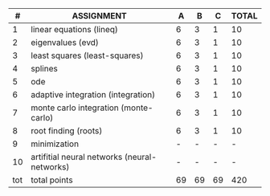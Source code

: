 | # | ASSIGNMENT                                    | A | B | C | TOTAL |
|---|-----------------------------------------------|---|---|---|-------|
| 1 | linear equations (lineq)                      | 6 | 3 | 1 |  10   |
| 2 | eigenvalues (evd)                             | 6 | 3 | 1 |  10   |
| 3 | least squares (least-squares)                 | 6 | 3 | 1 |  10   |
| 4 | splines                                       | 6 | 3 | 1 |  10   |
| 5 | ode                                           | 6 | 3 | 1 |  10   |
| 6 | adaptive integration (integration)            | 6 | 3 | 1 |  10   |
| 7 | monte carlo integration (monte-carlo)         | 6 | 3 | 1 |  10   |
| 8 | root finding (roots)                          | 6 | 3 | 1 |  10   |
| 9 | minimization                                  | - | - | - |  -    |
| 10| artifitial neural networks (neural-networks)  | - | - | - |  -    |
|tot| total points                                  | 69| 69| 69|  420  |

